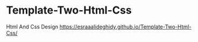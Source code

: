 # Template-Two-Html-Css
Html And Css Design
 https://esraaalideghidy.github.io/Template-Two-Html-Css/
